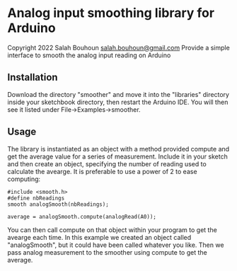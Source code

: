 Analog input smoothing library for Arduino
==========================================
Copyright 2022 Salah Bouhoun <salah.bouhoun@gmail.com> 
Provide a simple interface to smooth the analog input reading on Arduino

Installation
------------
Download the directory "smoother" and move it into the "libraries"
directory inside your sketchbook directory, then restart the Arduino
IDE. You will then see it listed under File->Examples->smoother.

Usage
-----
The library is instantiated as an object with a method provided compute and
get the average value for a series of measurement. Include it in your sketch 
and then create an object, specifying the number of reading used to calculate
the avearge. It is preferable to use a power of 2 to ease computing:

    #include <smooth.h>
    #define nbReadings
    smooth analogSmooth(nbReadings);
    
    average = analogSmooth.compute(analogRead(A0));

You can then call compute on that object within your program to get the avearge
each time. In this example we created an object called "analogSmooth", but it could have been
called whatever you like. Then we pass analog measurement to the smoother using compute to get the average.
